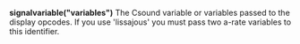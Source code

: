 <a name="signalvariable"></a>
**signalvariable("variables")** The Csound variable or variables passed to the display opcodes. If you use 'lissajous' you must pass two a-rate variables to this identifier. 